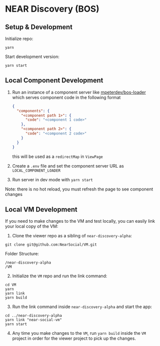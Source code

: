 # NEAR Discovery (BOS)

## Setup & Development

Initialize repo:

```
yarn
```

Start development version:

```
yarn start
```

## Local Component Development

1. Run an instance of a component server like [mpeterdev/bos-loader](https://github.com/mpeterdev/bos-loader) which serves component code in the following format

   ```json
   {
     "components": {
       "<component path 1>": {
         "code": "<component 1 code>"
       },
       "<component path 2>": {
         "code": "<component 2 code>"
       }
     }
   }
   ```

   this will be used as a `redirectMap` in `ViewPage`

2. Create a `.env` file and set the component server URL as `LOCAL_COMPONENT_LOADER`
3. Run server in dev mode with `yarn start`

Note: there is no hot reload, you must refresh the page to see component changes

## Local VM Development

If you need to make changes to the VM and test locally, you can easily link your local copy of the VM:

1. Clone the viewer repo as a sibling of `near-discovery-alpha`:

```
git clone git@github.com:NearSocial/VM.git
```

Folder Structure:

```
/near-discovery-alpha
/VM
```

2. Initialize the `VM` repo and run the link command:

```
cd VM
yarn
yarn link
yarn build
```

3. Run the link command inside `near-discovery-alpha` and start the app:

```
cd ../near-discovery-alpha
yarn link "near-social-vm"
yarn start
```

4. Any time you make changes to the `VM`, run `yarn build` inside the `VM` project in order for the viewer project to pick up the changes.

